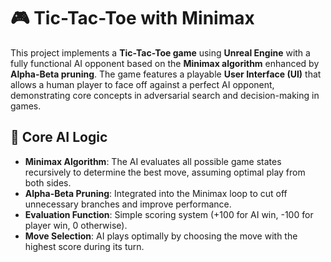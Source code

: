 # 🎮 Tic-Tac-Toe with Minimax

This project implements a **Tic-Tac-Toe game** using **Unreal Engine** with a fully functional AI opponent based on the **Minimax algorithm** enhanced by **Alpha-Beta pruning**.
The game features a playable **User Interface (UI)** that allows a human player to face off against a perfect AI opponent, demonstrating core concepts in adversarial search and decision-making in games.

## 🧠 Core AI Logic

- **Minimax Algorithm**: The AI evaluates all possible game states recursively to determine the best move, assuming optimal play from both sides.
- **Alpha-Beta Pruning**: Integrated into the Minimax loop to cut off unnecessary branches and improve performance.
- **Evaluation Function**: Simple scoring system (+100 for AI win, -100 for player win, 0 otherwise).
- **Move Selection**: AI plays optimally by choosing the move with the highest score during its turn.
